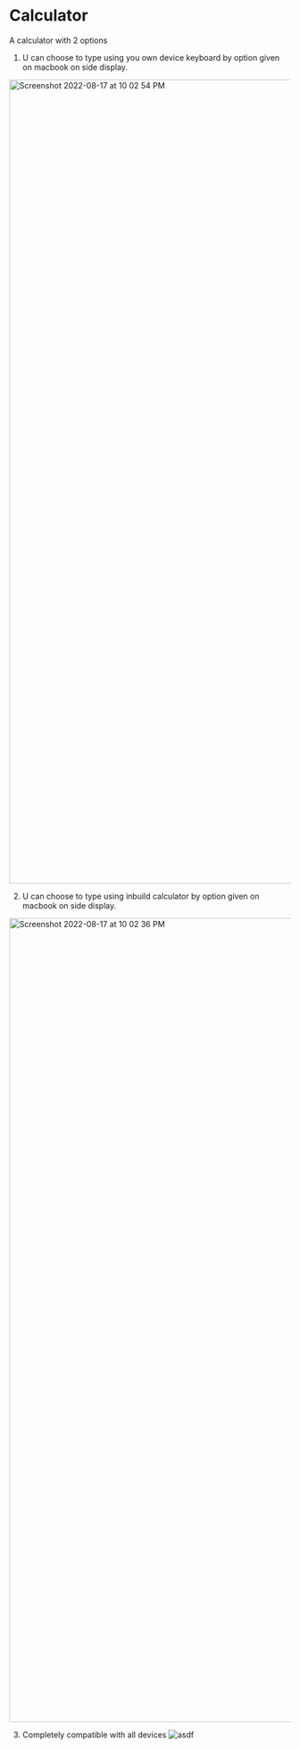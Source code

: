 # Calculator

A calculator with 2 options 

1) U can choose to type using you own device keyboard by option given on macbook on side display.
<img width="1440" alt="Screenshot 2022-08-17 at 10 02 54 PM" src="https://user-images.githubusercontent.com/49722470/185194285-1f805d6c-c917-4ce5-9ddd-107fe4d7ce07.png">

2) U can choose to type using inbuild calculator  by option given on macbook on side display.
<img width="1440" alt="Screenshot 2022-08-17 at 10 02 36 PM" src="https://user-images.githubusercontent.com/49722470/185194445-45336973-5f26-4bd6-bca2-2f65c8b5b173.png">

3) Completely compatible with all devices
![asdf](https://user-images.githubusercontent.com/49722470/185195032-a56af9f6-d22b-47a3-90b2-9a954cf2d3b6.jpeg)
